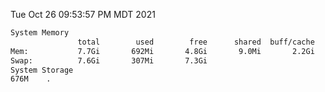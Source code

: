 Tue Oct 26 09:53:57 PM MDT 2021
```bash
System Memory
               total        used        free      shared  buff/cache   available
Mem:           7.7Gi       692Mi       4.8Gi       9.0Mi       2.2Gi       6.7Gi
Swap:          7.6Gi       307Mi       7.3Gi
System Storage
676M	.
```
